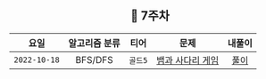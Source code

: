 <div align="center">

## 📅 7주차

|      요일      | 알고리즘 분류 |  티어   |                        문제                        | 내풀이 |
|:------------:|:-------:|:-----:|:------------------------------------------------:| :---:|
| `2022-10-18` |  BFS/DFS  | `골드5` | [뱀과 사다리 게임](https://www.acmicpc.net/problem/16928) | [풀이](https://github.com/jangwon3828/Algorithm_Competition-Study/blob/woojin/6%EC%A3%BC%EC%B0%A8/6%EC%A3%BC%EC%B0%A8%20%EC%9A%B0%EC%A7%84/Two%20Dots.java) |
</div>

